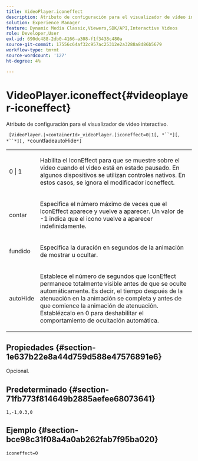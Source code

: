 ```yaml
---
title: VideoPlayer.iconeffect
description: Atributo de configuración para el visualizador de vídeo interactivo.
solution: Experience Manager
feature: Dynamic Media Classic,Viewers,SDK/API,Interactive Videos
role: Developer,User
exl-id: 690dc488-2db0-4166-a308-f1f3438c480a
source-git-commit: 17556c64af32c957ac25312e2a3288a8d86b5679
workflow-type: tm+mt
source-wordcount: '127'
ht-degree: 4%

---
```


# VideoPlayer.iconeffect{#videoplayer-iconeffect}

Atributo de configuración para el visualizador de vídeo interactivo.

` [VideoPlayer.|<containerId>_videoPlayer.]iconeffect=0|1[, *``*][, *``*][, *`countfadeautoHide`*]`

<table id="table_441553CD34C94A58A9D7CBF772DEDDB6"> 
 <tbody> 
  <tr> 
   <td colname="col1"> <p> <span class="codeph"> 0 | 1</span> </p> </td> 
   <td colname="col2"> <p> Habilita el IconEffect para que se muestre sobre el video cuando el video está en estado pausado. En algunos dispositivos se utilizan controles nativos. En estos casos, se ignora el modificador <span class="codeph"> iconeffect</span>. </p> </td> 
  </tr> 
  <tr> 
   <td colname="col1"> <p> <span class="codeph"><span class="varname"> contar</span></span> </p> </td> 
   <td colname="col2"> <p> Especifica el número máximo de veces que el IconEffect aparece y vuelve a aparecer. Un valor de <span class="codeph"> -1</span> indica que el icono vuelve a aparecer indefinidamente. </p> </td> 
  </tr> 
  <tr> 
   <td colname="col1"> <p> <span class="codeph"><span class="varname"> fundido</span></span> </p> </td> 
   <td colname="col2"> <p> Especifica la duración en segundos de la animación de mostrar u ocultar. </p> </td> 
  </tr> 
  <tr> 
   <td colname="col1"> <p> <span class="codeph"><span class="varname"> autoHide</span></span> </p> </td> 
   <td colname="col2"> <p> Establece el número de segundos que IconEffect permanece totalmente visible antes de que se oculte automáticamente. Es decir, el tiempo después de la atenuación en la animación se completa y antes de que comience la animación de atenuación. Establézcalo en <span class="codeph"> 0</span> para deshabilitar el comportamiento de ocultación automática. </p> </td> 
  </tr> 
 </tbody> 
</table>

## Propiedades {#section-1e637b22e8a44d759d588e47576891e6}

Opcional.

## Predeterminado {#section-71fb773f814649b2885aefee68073641}

`1,-1,0.3,0`

## Ejemplo {#section-bce98c31f08a4a0ab262fab7f95ba020}

`iconeffect=0`
